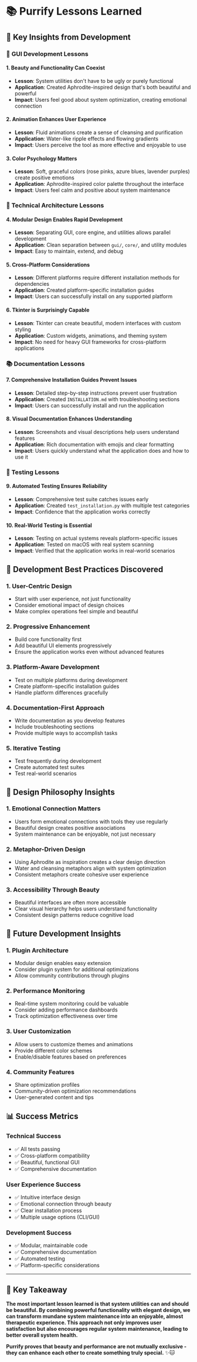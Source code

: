 # 📚 Purrify Lessons Learned

## 🎯 **Key Insights from Development**

### 🎨 **GUI Development Lessons**

#### **1. Beauty and Functionality Can Coexist**
- **Lesson**: System utilities don't have to be ugly or purely functional
- **Application**: Created Aphrodite-inspired design that's both beautiful and powerful
- **Impact**: Users feel good about system optimization, creating emotional connection

#### **2. Animation Enhances User Experience**
- **Lesson**: Fluid animations create a sense of cleansing and purification
- **Application**: Water-like ripple effects and flowing gradients
- **Impact**: Users perceive the tool as more effective and enjoyable to use

#### **3. Color Psychology Matters**
- **Lesson**: Soft, graceful colors (rose pinks, azure blues, lavender purples) create positive emotions
- **Application**: Aphrodite-inspired color palette throughout the interface
- **Impact**: Users feel calm and positive about system maintenance

### 🔧 **Technical Architecture Lessons**

#### **4. Modular Design Enables Rapid Development**
- **Lesson**: Separating GUI, core engine, and utilities allows parallel development
- **Application**: Clean separation between `gui/`, `core/`, and utility modules
- **Impact**: Easy to maintain, extend, and debug

#### **5. Cross-Platform Considerations**
- **Lesson**: Different platforms require different installation methods for dependencies
- **Application**: Created platform-specific installation guides
- **Impact**: Users can successfully install on any supported platform

#### **6. Tkinter is Surprisingly Capable**
- **Lesson**: Tkinter can create beautiful, modern interfaces with custom styling
- **Application**: Custom widgets, animations, and theming system
- **Impact**: No need for heavy GUI frameworks for cross-platform applications

### 📚 **Documentation Lessons**

#### **7. Comprehensive Installation Guides Prevent Issues**
- **Lesson**: Detailed step-by-step instructions prevent user frustration
- **Application**: Created `INSTALLATION.md` with troubleshooting sections
- **Impact**: Users can successfully install and run the application

#### **8. Visual Documentation Enhances Understanding**
- **Lesson**: Screenshots and visual descriptions help users understand features
- **Application**: Rich documentation with emojis and clear formatting
- **Impact**: Users quickly understand what the application does and how to use it

### 🧪 **Testing Lessons**

#### **9. Automated Testing Ensures Reliability**
- **Lesson**: Comprehensive test suite catches issues early
- **Application**: Created `test_installation.py` with multiple test categories
- **Impact**: Confidence that the application works correctly

#### **10. Real-World Testing is Essential**
- **Lesson**: Testing on actual systems reveals platform-specific issues
- **Application**: Tested on macOS with real system scanning
- **Impact**: Verified that the application works in real-world scenarios

## 🚀 **Development Best Practices Discovered**

### **1. User-Centric Design**
- Start with user experience, not just functionality
- Consider emotional impact of design choices
- Make complex operations feel simple and beautiful

### **2. Progressive Enhancement**
- Build core functionality first
- Add beautiful UI elements progressively
- Ensure the application works even without advanced features

### **3. Platform-Aware Development**
- Test on multiple platforms during development
- Create platform-specific installation guides
- Handle platform differences gracefully

### **4. Documentation-First Approach**
- Write documentation as you develop features
- Include troubleshooting sections
- Provide multiple ways to accomplish tasks

### **5. Iterative Testing**
- Test frequently during development
- Create automated test suites
- Test real-world scenarios

## 🎨 **Design Philosophy Insights**

### **1. Emotional Connection Matters**
- Users form emotional connections with tools they use regularly
- Beautiful design creates positive associations
- System maintenance can be enjoyable, not just necessary

### **2. Metaphor-Driven Design**
- Using Aphrodite as inspiration creates a clear design direction
- Water and cleansing metaphors align with system optimization
- Consistent metaphors create cohesive user experience

### **3. Accessibility Through Beauty**
- Beautiful interfaces are often more accessible
- Clear visual hierarchy helps users understand functionality
- Consistent design patterns reduce cognitive load

## 🔮 **Future Development Insights**

### **1. Plugin Architecture**
- Modular design enables easy extension
- Consider plugin system for additional optimizations
- Allow community contributions through plugins

### **2. Performance Monitoring**
- Real-time system monitoring could be valuable
- Consider adding performance dashboards
- Track optimization effectiveness over time

### **3. User Customization**
- Allow users to customize themes and animations
- Provide different color schemes
- Enable/disable features based on preferences

### **4. Community Features**
- Share optimization profiles
- Community-driven optimization recommendations
- User-generated content and tips

## 📊 **Success Metrics**

### **Technical Success**
- ✅ All tests passing
- ✅ Cross-platform compatibility
- ✅ Beautiful, functional GUI
- ✅ Comprehensive documentation

### **User Experience Success**
- ✅ Intuitive interface design
- ✅ Emotional connection through beauty
- ✅ Clear installation process
- ✅ Multiple usage options (CLI/GUI)

### **Development Success**
- ✅ Modular, maintainable code
- ✅ Comprehensive documentation
- ✅ Automated testing
- ✅ Platform-specific considerations

---

## 🎉 **Key Takeaway**

**The most important lesson learned is that system utilities can and should be beautiful. By combining powerful functionality with elegant design, we can transform mundane system maintenance into an enjoyable, almost therapeutic experience. This approach not only improves user satisfaction but also encourages regular system maintenance, leading to better overall system health.**

**Purrify proves that beauty and performance are not mutually exclusive - they can enhance each other to create something truly special.** ✨🐱 